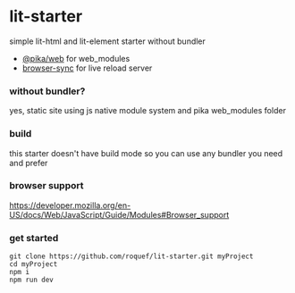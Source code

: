 # lit-starter
simple lit-html and lit-element starter without bundler
- [@pika/web](https://github.com/pikapkg/web) for web_modules
- [browser-sync](https://github.com/BrowserSync/browser-sync) for live reload server

### without bundler?
yes, static site using js native module system and pika web_modules folder

### build
this starter doesn't have build mode so you can use any bundler you need and prefer

### browser support
https://developer.mozilla.org/en-US/docs/Web/JavaScript/Guide/Modules#Browser_support

### get started
```console
git clone https://github.com/roquef/lit-starter.git myProject
cd myProject
npm i
npm run dev
```
